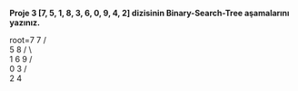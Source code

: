 **Proje 3
[7, 5, 1, 8, 3, 6, 0, 9, 4, 2] dizisinin Binary-Search-Tree aşamalarını yazınız.**

root=7
                       7
                      / \
                     5   8
                    / \   \
                   1   6   9
                  / \
                 0   3
                    / \
                   2   4

